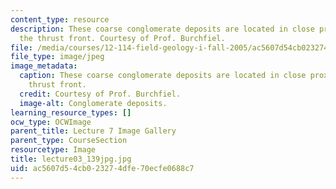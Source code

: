 ```yaml
---
content_type: resource
description: These coarse conglomerate deposits are located in close proximity to
  the thrust front. Courtesy of Prof. Burchfiel.
file: /media/courses/12-114-field-geology-i-fall-2005/ac5607d54cb023274dfe70ecfe0688c7_lecture03_139jpg.jpg
file_type: image/jpeg
image_metadata:
  caption: These coarse conglomerate deposits are located in close proximity to the
    thrust front.
  credit: Courtesy of Prof. Burchfiel.
  image-alt: Conglomerate deposits.
learning_resource_types: []
ocw_type: OCWImage
parent_title: Lecture 7 Image Gallery
parent_type: CourseSection
resourcetype: Image
title: lecture03_139jpg.jpg
uid: ac5607d5-4cb0-2327-4dfe-70ecfe0688c7
---
```

